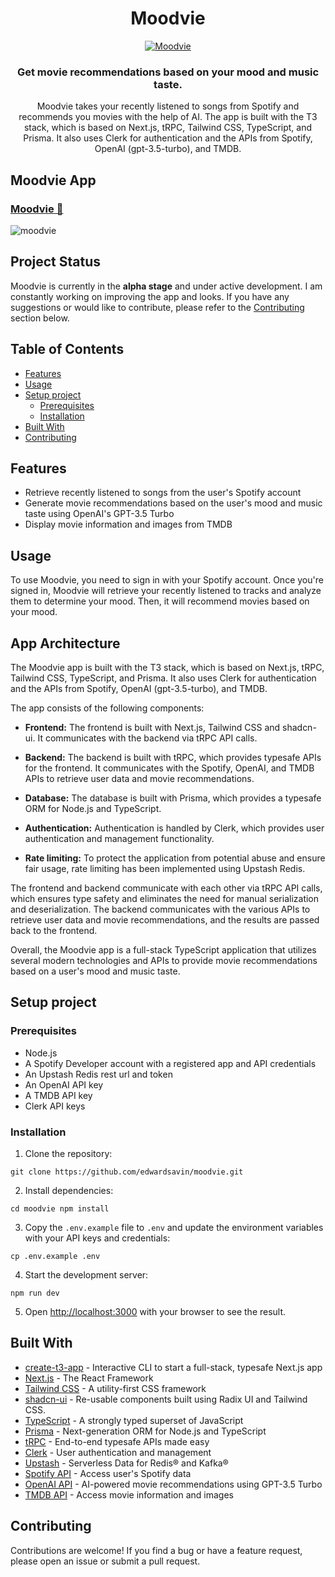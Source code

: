 <div align="center">

# Moodvie

[![Moodvie](https://moodvie.edwardcs.com/favicon.ico)](https://moodvie.edwardcs.com/)

### **Get movie recommendations based on your mood and music taste.**

Moodvie takes your recently listened to songs from Spotify and recommends you movies with the help of AI. The app is built with the T3 stack, which is based on Next.js, tRPC, Tailwind CSS, TypeScript, and Prisma. It also uses Clerk for authentication and the APIs from Spotify, OpenAI (gpt-3.5-turbo), and TMDB. 

</div>

## Moodvie App
### [Moodvie 🍿](https://moodvie.edwardcs.com/)
![moodvie](https://user-images.githubusercontent.com/9148855/236710559-01377a7a-c219-4969-b41c-e4570c40028e.gif)

## Project Status

Moodvie is currently in the **alpha stage** and under active development. I am constantly working on improving the app and looks. If you have any suggestions or would like to contribute, please refer to the [Contributing](#contributing) section below.

## Table of Contents
* [Features](#features)
* [Usage](#usage)
* [Setup project](#setup-project)
   * [Prerequisites](#prerequisites)
   * [Installation](#installation)
* [Built With](#built-with)
* [Contributing](#contributing)

## Features <a name="features"></a>

* Retrieve recently listened to songs from the user's Spotify account
* Generate movie recommendations based on the user's mood and music taste using OpenAI's GPT-3.5 Turbo
* Display movie information and images from TMDB

## Usage <a name="usage"></a>

To use Moodvie, you need to sign in with your Spotify account. Once you're signed in, Moodvie will retrieve your recently listened to tracks and analyze them to determine your mood. Then, it will recommend movies based on your mood.

## App Architecture

The Moodvie app is built with the T3 stack, which is based on Next.js, tRPC, Tailwind CSS, TypeScript, and Prisma. It also uses Clerk for authentication and the APIs from Spotify, OpenAI (gpt-3.5-turbo), and TMDB.

The app consists of the following components:

* **Frontend:** The frontend is built with Next.js, Tailwind CSS and shadcn-ui. It communicates with the backend via tRPC API calls.

* **Backend:** The backend is built with tRPC, which provides typesafe APIs for the frontend. It communicates with the Spotify, OpenAI, and TMDB APIs to retrieve user data and movie recommendations.

* **Database:** The database is built with Prisma, which provides a typesafe ORM for Node.js and TypeScript.

* **Authentication:** Authentication is handled by Clerk, which provides user authentication and management functionality.

* **Rate limiting:** To protect the application from potential abuse and ensure fair usage, rate limiting has been implemented using Upstash Redis.

The frontend and backend communicate with each other via tRPC API calls, which ensures type safety and eliminates the need for manual serialization and deserialization. The backend communicates with the various APIs to retrieve user data and movie recommendations, and the results are passed back to the frontend.

Overall, the Moodvie app is a full-stack TypeScript application that utilizes several modern technologies and APIs to provide movie recommendations based on a user's mood and music taste.

## Setup project <a name="setup-project"></a>

### Prerequisites <a name="prerequisites"></a>

* Node.js
* A Spotify Developer account with a registered app and API credentials
* An Upstash Redis rest url and token
* An OpenAI API key
* A TMDB API key
* Clerk API keys

### Installation <a name="installation"></a>

1. Clone the repository:
```
git clone https://github.com/edwardsavin/moodvie.git
```

2. Install dependencies:
```
cd moodvie npm install
```

3. Copy the `.env.example` file to `.env` and update the environment variables with your API keys and credentials:
```
cp .env.example .env
```

4. Start the development server:
```
npm run dev
```

5. Open [http://localhost:3000](http://localhost:3000) with your browser to see the result.

## Built With <a name="built-with"></a>

* [create-t3-app](https://github.com/t3-oss/create-t3-app) - Interactive CLI to start a full-stack, typesafe Next.js app
* [Next.js](https://nextjs.org/) - The React Framework
* [Tailwind CSS](https://tailwindcss.com/) - A utility-first CSS framework
* [shadcn-ui](https://ui.shadcn.com/) - Re-usable components built using Radix UI and Tailwind CSS.
* [TypeScript](https://www.typescriptlang.org/) - A strongly typed superset of JavaScript
* [Prisma](https://www.prisma.io/) - Next-generation ORM for Node.js and TypeScript
* [tRPC](https://trpc.io/) - End-to-end typesafe APIs made easy
* [Clerk](https://clerk.dev/) - User authentication and management
* [Upstash](https://upstash.com/) - Serverless Data for Redis® and Kafka®
* [Spotify API](https://developer.spotify.com/documentation/web-api/) - Access user's Spotify data
* [OpenAI API](https://platform.openai.com/docs/introduction/) - AI-powered movie recommendations using GPT-3.5 Turbo
* [TMDB API](https://www.themoviedb.org/documentation/api/) - Access movie information and images

## Contributing <a name="contributing"></a>

Contributions are welcome! If you find a bug or have a feature request, please open an issue or submit a pull request.

